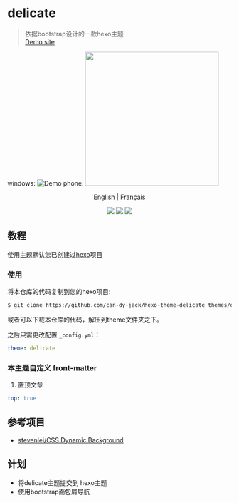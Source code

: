 # delicate

> 依据bootstrap设计的一款hexo主题  
> [Demo site](https://kartjim.top/delicate)

windows:
![Demo](https://z3.ax1x.com/2021/11/09/IYRVcd.jpg)
phone:
<img src="https://z3.ax1x.com/2021/11/09/IYRh4O.jpg" width=300/>


<div align="center">

[English](/README-EN.md) | [Français](/README_fr.md)

</div>

<div align="center">
<a href="https://nodejs.org"><img src="https://img.shields.io/badge/node-%3E%3D10.9.0-blue"></a>
<a href="https://hexo.io"><img src="https://img.shields.io/badge/hexo-4.3.0-brightgreen"></a>
<a href="https://github.com/can-dy-jack/hexo-theme-delicate/blob/master/LICENSE"><img src="https://img.shields.io/badge/license-MIT-orange"></a>
</div>

## 教程

使用主题默认您已创建过[hexo](https://hexo.io)项目

### 使用

将本仓库的代码复制到您的hexo项目:

```bash
$ git clone https://github.com/can-dy-jack/hexo-theme-delicate themes/delicate
```

或者可以下载本仓库的代码，解压到theme文件夹之下。

之后只需更改配置 `_config.yml`：

```yml
theme: delicate
```

### 本主题自定义 front-matter

1. 置顶文章

```yml
top: true
```

## 参考项目

- [stevenlei/CSS Dynamic Background](https://codepen.io/stevenlei/pen/ZEJxXGL?editors=1100)

## 计划

- 将delicate主题提交到 hexo主题
- 使用bootstrap面包屑导航
